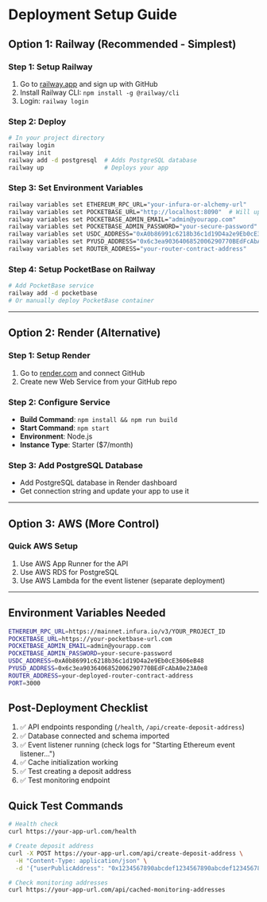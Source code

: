 # Deployment Setup Guide

## Option 1: Railway (Recommended - Simplest)

### Step 1: Setup Railway
1. Go to [railway.app](https://railway.app) and sign up with GitHub
2. Install Railway CLI: `npm install -g @railway/cli`
3. Login: `railway login`

### Step 2: Deploy
```bash
# In your project directory
railway login
railway init
railway add -d postgresql  # Adds PostgreSQL database
railway up                 # Deploys your app
```

### Step 3: Set Environment Variables
```bash
railway variables set ETHEREUM_RPC_URL="your-infura-or-alchemy-url"
railway variables set POCKETBASE_URL="http://localhost:8090"  # Will update this
railway variables set POCKETBASE_ADMIN_EMAIL="admin@yourapp.com"
railway variables set POCKETBASE_ADMIN_PASSWORD="your-secure-password"
railway variables set USDC_ADDRESS="0xA0b86991c6218b36c1d19D4a2e9Eb0cE3606eB48"
railway variables set PYUSD_ADDRESS="0x6c3ea9036406852006290770BEdFcAbA0e23A0e8"
railway variables set ROUTER_ADDRESS="your-router-contract-address"
```

### Step 4: Setup PocketBase on Railway
```bash
# Add PocketBase service
railway add -d pocketbase
# Or manually deploy PocketBase container
```

---

## Option 2: Render (Alternative)

### Step 1: Setup Render
1. Go to [render.com](https://render.com) and connect GitHub
2. Create new Web Service from your GitHub repo

### Step 2: Configure Service
- **Build Command**: `npm install && npm run build`
- **Start Command**: `npm start`
- **Environment**: Node.js
- **Instance Type**: Starter ($7/month)

### Step 3: Add PostgreSQL Database
- Add PostgreSQL database in Render dashboard
- Get connection string and update your app to use it

---

## Option 3: AWS (More Control)

### Quick AWS Setup
1. Use AWS App Runner for the API
2. Use AWS RDS for PostgreSQL
3. Use AWS Lambda for the event listener (separate deployment)

---

## Environment Variables Needed

```bash
ETHEREUM_RPC_URL=https://mainnet.infura.io/v3/YOUR_PROJECT_ID
POCKETBASE_URL=https://your-pocketbase-url.com
POCKETBASE_ADMIN_EMAIL=admin@yourapp.com
POCKETBASE_ADMIN_PASSWORD=your-secure-password
USDC_ADDRESS=0xA0b86991c6218b36c1d19D4a2e9Eb0cE3606eB48
PYUSD_ADDRESS=0x6c3ea9036406852006290770BEdFcAbA0e23A0e8
ROUTER_ADDRESS=your-deployed-router-contract-address
PORT=3000
```

## Post-Deployment Checklist

1. ✅ API endpoints responding (`/health`, `/api/create-deposit-address`)
2. ✅ Database connected and schema imported
3. ✅ Event listener running (check logs for "Starting Ethereum event listener...")
4. ✅ Cache initialization working
5. ✅ Test creating a deposit address
6. ✅ Test monitoring endpoint

## Quick Test Commands

```bash
# Health check
curl https://your-app-url.com/health

# Create deposit address
curl -X POST https://your-app-url.com/api/create-deposit-address \
  -H "Content-Type: application/json" \
  -d '{"userPublicAddress": "0x1234567890abcdef1234567890abcdef12345678"}'

# Check monitoring addresses
curl https://your-app-url.com/api/cached-monitoring-addresses
```